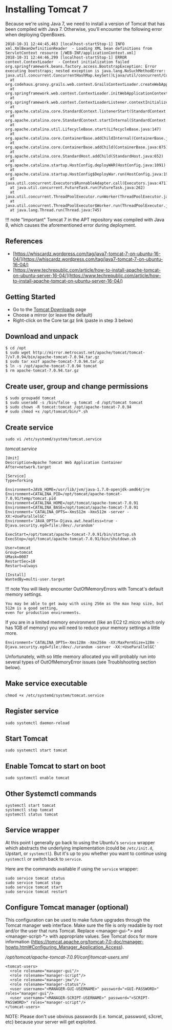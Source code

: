 # Installing Tomcat 7
Because we're using Java 7, we need to install a version of Tomcat that has been compiled with Java 7. Otherwise, you'll
encounter the following error when deploying OpenBoxes.
```
2018-10-31 12:44:45,463 [localhost-startStop-1] INFO  xml.XmlBeanDefinitionReader  - Loading XML bean definitions from ServletContext resource [/WEB-INF/applicationContext.xml]
2018-10-31 12:44:46,299 [localhost-startStop-1] ERROR context.ContextLoader  - Context initialization failed
org.springframework.beans.factory.access.BootstrapException: Error executing bootstraps; nested exception is java.lang.NoSuchMethodError: java.util.concurrent.ConcurrentHashMap.keySet()Ljava/util/concurrent/ConcurrentHashMap$KeySetView;
  at org.codehaus.groovy.grails.web.context.GrailsContextLoader.createWebApplicationContext(GrailsContextLoader.java:87)
  at org.springframework.web.context.ContextLoader.initWebApplicationContext(ContextLoader.java:197)
  at org.springframework.web.context.ContextLoaderListener.contextInitialized(ContextLoaderListener.java:47)
  at org.apache.catalina.core.StandardContext.listenerStart(StandardContext.java:5068)
  at org.apache.catalina.core.StandardContext.startInternal(StandardContext.java:5584)
  at org.apache.catalina.util.LifecycleBase.start(LifecycleBase.java:147)
  at org.apache.catalina.core.ContainerBase.addChildInternal(ContainerBase.java:899)
  at org.apache.catalina.core.ContainerBase.addChild(ContainerBase.java:875)
  at org.apache.catalina.core.StandardHost.addChild(StandardHost.java:652)
  at org.apache.catalina.startup.HostConfig.deployWAR(HostConfig.java:1091)
  at org.apache.catalina.startup.HostConfig$DeployWar.run(HostConfig.java:1980)
  at java.util.concurrent.Executors$RunnableAdapter.call(Executors.java:471)
  at java.util.concurrent.FutureTask.run(FutureTask.java:262)
  at java.util.concurrent.ThreadPoolExecutor.runWorker(ThreadPoolExecutor.java:1145)
  at java.util.concurrent.ThreadPoolExecutor$Worker.run(ThreadPoolExecutor.java:615)
  at java.lang.Thread.run(Thread.java:745)
```

!!! note "Important"
    Tomcat 7 in the APT repository was compiled with Java 8, which causes the aforementioned error during deployment.
    
## References
* [https://whiscardz.wordpress.com/tag/java7-tomcat-7-on-ubuntu-16-04/](https://whiscardz.wordpress.com/tag/java7-tomcat-7-on-ubuntu-16-04/)
* [https://www.techrepublic.com/article/how-to-install-apache-tomcat-on-ubuntu-server-16-04/](https://www.techrepublic.com/article/how-to-install-apache-tomcat-on-ubuntu-server-16-04/)


## Getting Started

* Go to the [Tomcat Downloads](https://tomcat.apache.org/download-70.cgi) page
* Choose a mirror (or leave the default)
* Right-click on the Core tar.gz link (paste in step 3 below)

## Download and unpack
```
$ cd /opt
$ sudo wget http://mirror.metrocast.net/apache/tomcat/tomcat-7/v7.0.94/bin/apache-tomcat-7.0.94.tar.gz
$ sudo tar xvzf apache-tomcat-7.0.94.tar.gz
$ ln -s /opt/apache-tomcat-7.0.94 tomcat
$ rm apache-tomcat-7.0.94.tar.gz
```

## Create user, group and change permissions
```
$ sudo groupadd tomcat
$ sudo useradd -s /bin/false -g tomcat -d /opt/tomcat tomcat 
$ sudo chown -R tomcat:tomcat /opt/apache-tomcat-7.0.94
# sudo chmod +x /opt/tomcat/bin/*.sh
```

## Create service
```
sudo vi /etc/systemd/system/tomcat.service
```
*tomcat.service*
```
[Unit]
Description=Apache Tomcat Web Application Container
After=network.target

[Service]
Type=forking

Environment=JAVA_HOME=/usr/lib/jvm/java-1.7.0-openjdk-amd64/jre
Environment=CATALINA_PID=/opt/tomcat/apache-tomcat-7.0.91/temp/tomcat.pid
Environment=CATALINA_HOME=/opt/tomcat/apache-tomcat-7.0.91
Environment=CATALINA_BASE=/opt/tomcat/apache-tomcat-7.0.91
Environment='CATALINA_OPTS=-Xms512m -Xmx512m -server -XX:+UseParallelGC'
Environment='JAVA_OPTS=-Djava.awt.headless=true -Djava.security.egd=file:/dev/./urandom'

ExecStart=/opt/tomcat/apache-tomcat-7.0.91/bin/startup.sh
ExecStop=/opt/tomcat/apache-tomcat-7.0.91/bin/shutdown.sh

User=tomcat
Group=tomcat
UMask=0007
RestartSec=10
Restart=always

[Install]
WantedBy=multi-user.target
```

!!! note
    You will likely encounter OutOfMemoryErrors with Tomcat's default memory settings.  
    
    You may be able to get away with using 256m as the max heap size, but 512m is a good setting, 
    even for production environments.  
    
If you are in a limited memory environment (like an EC2 t2.micro which only has 1GB of memory) you 
will need to reduce your memory settings a little more. 
```
Environment='CATALINA_OPTS=-Xms128m -Xmx256m -XX:MaxPermSize=128m -Djava.security.egd=file:/dev/./urandom -server -XX:+UseParallelGC'
```

Unfortunately, with so little memory allocated you will probably run into several types of OutOfMemoryError issues 
(see Troublshooting section below).

## Make service executable
```
chmod +x /etc/systemd/system/tomcat.service
```

## Register service
```
sudo systemctl daemon-reload
```

## Start Tomcat
```
sudo systemctl start tomcat
```

## Enable Tomcat to start on boot
```
sudo systemctl enable tomcat
```

## Other Systemctl commands
```
systemctl start tomcat
systemctl stop tomcat
systemctl status tomcat
```

## Service wrapper
At this point I generally go back to using the Ubuntu's `service` wrapper which abstracts the underlying implementation 
(could be `/etc/init.d`, Upstart, or `systemctl`). But it's up to you whether you want to continue using `systemctl` 
or switch back to `service`.

Here are the commands available if using the `service` wrapper:
```
sudo service tomcat status
sudo service tomcat stop
sudo service tomcat start
sudo service tomcat restart
```

## Configure Tomcat manager **(optional)**
This configuration can be used to make future upgrades through the Tomcat manager web interface. Make sure the file is 
only readable by root and/or the user that runs Tomcat. Replace <manager-gui-\*> and <manager-script-\*> with 
appropriate values. See Tomcat docs for more information 
(https://tomcat.apache.org/tomcat-7.0-doc/manager-howto.html#Configuring_Manager_Application_Access).

*/opt/tomcat/apache-tomcat-7.0.91/conf/tomcat-users.xml*
```
<tomcat-users>
  <role rolename="manager-gui"/>
  <role rolename="manager-script"/>
  <role rolename="manager-jmx"/>
  <role rolename="manager-status"/>
  <user username="<MANAGER-GUI-USERNAME>" password="<GUI-PASSWORD>" roles="manager-gui"/>
  <user username="<MANAGER-SCRIPT-USERNAME>" password="<SCRIPT-PASSWORD>" roles="manager-script"/>
</tomcat-users>
```
NOTE: Please don't use obvious passwords (i.e. tomcat, password, s3cret, etc) because your server will get exploited. 

